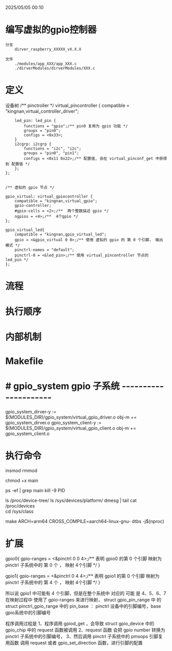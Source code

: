 2025/05/05 00:10
# 编写虚拟的gpio控制器
    分支
        dirver_raspberry_XXXXX_vX.X.X

    文件
        ./modules/app_XXX/app_XXX.c
        ./dirverModules/dirverModules/XXX.c

# 定义



设备树 
    /** pinctroller */
	virtual_pincontroller {
		compatible = "kingnan,virtual_controller_driver";

        led_pin: led_pin {
			functions = "gpio";/** pin0 复用为 gpio 功能 */
			groups = "pin0";
			configs = <0x33>;
        }
		i2cgrp: i2cgrp {
			functions = "i2c", "i2c";
			groups = "pin0", "pin1";
			configs = <0x11 0x22>;/** 配置值, 会在 virtual_pinconf_get 中获得到 配置值 */
		};
	};


	/** 虚拟的 gpio 节点 */

	gpio_virtual: virtual_gpiocontroller {
		compatible = "kingnan,virtual_gpio";
		gpio-controller;
		#gpio-cells = <2>;/**  两个整数描述 gpio */
		ngpios = <4>;/**  4个gpio */
	};

	gpio_virtual_led{
		compatible = "kingnan,gpio_virtual_led";
		gpio = <&gpio_virtual 0 0>;/** 使用 虚拟的 gpio 的 第 0 个引脚， 输出 模式 */
        pinctrl-names = "default";
        pinctrl-0 = <&led_pin>;/** 使用 virtual_pincontroller 节点的  led_pin */
	};





# 流程


# 执行顺序


# 内部机制


# Makefile

# # gpio_system gpio 子系统 ---------------------
gpio_system_dirver-y := $(MODULES_DIR)/gpio_system/virtual_gpio_driver.o
obj-m += gpio_system_dirver.o
gpio_system_client-y := $(MODULES_DIR)/gpio_system/virtual_gpio_client.o
obj-m += gpio_system_client.o



# 执行命令


insmod
rmmod

chmod +x main

ps -ef | grep main
kill -9 PID

ls /proc/device-tree/
ls /sys/devices/platform/
dmesg | tail
cat /proc/devices  
cd /sys/class 

make ARCH=arm64 CROSS_COMPILE=aarch64-linux-gnu- dtbs -j$(nproc) 

# 扩展



gpio0{
    gpio-ranges = <&pinctrl 0 0 4>;/** 表明 gpio0 的第 0 个引脚 映射为 pinctrl 子系统中的 第 0 个 ， 映射 4个引脚 */
}

gpio1{
    gpio-ranges = <&pinctrl 0 4 4>;/** 表明 gpio1 的第 0 个引脚 映射为 pinctrl 子系统中的 第 4 个 ， 映射 4个引脚 */
}


所以说
gpio1 中可能有 4 个引脚，但是在整个系统中 对应的 可能 是 4、5、6、7
在映射过程中 使用了 gpio-ranges 来进行映射， struct gpio_pin_range 中 的 struct pinctrl_gpio_range 中的 pin_base ：  pinctrl 设备中的引脚编号，base gpio系统中的引脚编号


程序调用过程是 
1、程序调用 gpiod_get ，会导致 struct gpio_device 中的 gpio_chip 中的 request 函数被调用
2、request 函数 会把 gpio number 转换为 pinctrl 子系统中的引脚编号，
3、然后调用 pinctrl 子系统中的 pmxops 引脚复用函数 调用  request 或者 gpio_set_direction 函数，进行引脚的配置






